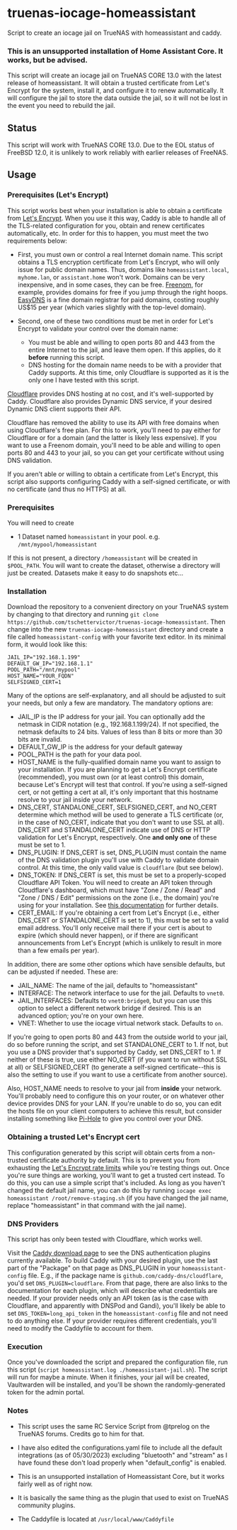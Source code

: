 # truenas-iocage-homeassistant
Script to create an iocage jail on TrueNAS with homeassistant and caddy.

### This is an unsupported installation of Home Assistant Core. It works, but be advised.

This script will create an iocage jail on TrueNAS CORE 13.0 with the latest release of homeassistant. It will obtain a trusted certificate from Let's Encrypt for the system, install it, and configure it to renew automatically. It will configure the jail to store the data outside the jail, so it will not be lost in the event you need to rebuild the jail.

## Status
This script will work with TrueNAS CORE 13.0.  Due to the EOL status of FreeBSD 12.0, it is unlikely to work reliably with earlier releases of FreeNAS.

## Usage

### Prerequisites (Let's Encrypt)
This script works best when your installation is able to obtain a certificate from [Let's Encrypt](https://letsencrypt.org/).  When you use it this way, Caddy is able to handle all of the TLS-related configuration for you, obtain and renew certificates automatically, etc.  In order for this to happen, you must meet the two requirements below:

* First, you must own or control a real Internet domain name.  This script obtains a TLS encryption certificate from Let's Encrypt, who will only issue for public domain names.  Thus, domains like `homeassistant.local`, `myhome.lan`, or `assistant.home` won't work.  Domains can be very inexpensive, and in some cases, they can be free.  [Freenom](https://www.freenom.com/), for example, provides domains for free if you jump through the right hoops.  [EasyDNS](https://easydns.com/) is a fine domain registrar for paid domains, costing roughly US$15 per year (which varies slightly with the top-level domain).

* Second, one of these two conditions must be met in order for Let's Encrypt to validate your control over the domain name:

  * You must be able and willing to open ports 80 and 443 from the entire Internet to the jail, and leave them open.  If this applies, do it **before** running this script.
  * DNS hosting for the domain name needs to be with a provider that Caddy supports.  At this time, only Cloudflare is supported as it is the only one I have tested with this script.

[Cloudflare](https://www.cloudflare.com/) provides DNS hosting at no cost, and it's well-supported by Caddy.  Cloudflare also provides Dynamic DNS service, if your desired Dynamic DNS client supports their API.

Cloudflare has removed the ability to use its API with free domains when using Cloudflare's free plan.  For this to work, you'll need to pay either for Cloudflare or for a domain (and the latter is likely less expensive).  If you want to use a Freenom domain, you'll need to be able and willing to open ports 80 and 443 to your jail, so you can get your certificate without using DNS validation.

If you aren't able or willing to obtain a certificate from Let's Encrypt, this script also supports configuring Caddy with a self-signed certificate, or with no certificate (and thus no HTTPS) at all.

### Prerequisites

You will need to create
- 1 Dataset named `homeassistant` in your pool.
e.g. `/mnt/mypool/homeassistant`

If this is not present, a directory `/homeassistant` will be created in `$POOL_PATH`. You will want to create the dataset, otherwise a directory will just be created. Datasets make it easy to do snapshots etc...

### Installation
Download the repository to a convenient directory on your TrueNAS system by changing to that directory and running `git clone https://github.com/tschettervictor/truenas-iocage-homeassistant`.  Then change into the new `truenas-iocage-homeassistant` directory and create a file called `homeassistant-config` with your favorite text editor.  In its minimal form, it would look like this:
```
JAIL_IP="192.168.1.199"
DEFAULT_GW_IP="192.168.1.1"
POOL_PATH="/mnt/mypool"
HOST_NAME="YOUR_FQDN"
SELFSIGNED_CERT=1
```
Many of the options are self-explanatory, and all should be adjusted to suit your needs, but only a few are mandatory.  The mandatory options are:

* JAIL_IP is the IP address for your jail.  You can optionally add the netmask in CIDR notation (e.g., 192.168.1.199/24).  If not specified, the netmask defaults to 24 bits.  Values of less than 8 bits or more than 30 bits are invalid.
* DEFAULT_GW_IP is the address for your default gateway
* POOL_PATH is the path for your data pool.
* HOST_NAME is the fully-qualified domain name you want to assign to your installation.  If you are planning to get a Let's Encrypt certificate (recommended), you must own (or at least control) this domain, because Let's Encrypt will test that control.  If you're using a self-signed cert, or not getting a cert at all, it's only important that this hostname resolve to your jail inside your network.
* DNS_CERT, STANDALONE_CERT, SELFSIGNED_CERT, and NO_CERT determine which method will be used to generate a TLS certificate (or, in the case of NO_CERT, indicate that you don't want to use SSL at all).  DNS_CERT and STANDALONE_CERT indicate use of DNS or HTTP validation for Let's Encrypt, respectively.  One **and only one** of these must be set to 1.
* DNS_PLUGIN: If DNS_CERT is set, DNS_PLUGIN must contain the name of the DNS validation plugin you'll use with Caddy to validate domain control.  At this time, the only valid value is `cloudflare` (but see below).
* DNS_TOKEN: If DNS_CERT is set, this must be set to a properly-scoped Cloudflare API Token.  You will need to create an API token through Cloudflare's dashboard, which must have "Zone / Zone / Read" and "Zone / DNS / Edit" permissions on the zone (i.e., the domain) you're using for your installation.  See [this documentation](https://github.com/libdns/cloudflare) for further details.
* CERT_EMAIL: If you're obtaining a cert from Let's Encrypt (i.e., either DNS_CERT or STANDALONE_CERT is set to 1), this must be set to a valid email address.  You'll only receive mail there if your cert is about to expire (which should never happen), or if there are significant announcements from Let's Encrypt (which is unlikely to result in more than a few emails per year).

 
In addition, there are some other options which have sensible defaults, but can be adjusted if needed.  These are:

* JAIL_NAME: The name of the jail, defaults to "homeassistant"
* INTERFACE: The network interface to use for the jail.  Defaults to `vnet0`.
* JAIL_INTERFACES: Defaults to `vnet0:bridge0`, but you can use this option to select a different network bridge if desired.  This is an advanced option; you're on your own here.
* VNET: Whether to use the iocage virtual network stack.  Defaults to `on`.

If you're going to open ports 80 and 443 from the outside world to your jail, do so before running the script, and set STANDALONE_CERT to 1.  If not, but you use a DNS provider that's supported by Caddy, set DNS_CERT to 1.  If neither of these is true, use either NO_CERT (if you want to run without SSL at all) or SELFSIGNED_CERT (to generate a self-signed certificate--this is also the setting to use if you want to use a certificate from another source).

Also, HOST_NAME needs to resolve to your jail from **inside** your network.  You'll probably need to configure this on your router, or on whatever other device provides DNS for your LAN.  If you're unable to do so, you can edit the hosts file on your client computers to achieve this result, but consider installing something like [Pi-Hole](https://pi-hole.net/) to give you control over your DNS.

### Obtaining a trusted Let's Encrypt cert
This configuration generated by this script will obtain certs from a non-trusted certificate authority by default.  This is to prevent you from exhausting the [Let's Encrypt rate limits](https://letsencrypt.org/docs/rate-limits/) while you're testing things out.  Once you're sure things are working, you'll want to get a trusted cert instead.  To do this, you can use a simple script that's included.  As long as you haven't changed the default jail name, you can do this by running `iocage exec homeassistant /root/remove-staging.sh` (if you have changed the jail name, replace "homeassistant" in that command with the jail name).

### DNS Providers

This script has only been tested with Cloudflare, which works well.

Visit the [Caddy download page](https://caddyserver.com/download) to see the DNS authentication plugins currently available.  To build Caddy with your desired plugin, use the last part of the "Package" on that page as DNS_PLUGIN in your `homeassistant-config` file.  E.g., if the package name is `github.com/caddy-dns/cloudflare`, you'd set `DNS_PLUGIN=cloudflare`.  From that page, there are also links to the documentation for each plugin, which will describe what credentials are needed.  If your provider needs only an API token (as is the case with Cloudflare, and apparently with DNSPod and Gandi), you'll likely be able to set `DNS_TOKEN=long_api_token` in the `homeassistant-config` file and not need to do anything else.  If your provider requires different credentials, you'll need to modify the Caddyfile to account for them.

### Execution
Once you've downloaded the script and prepared the configuration file, run this script (`script homeassistant.log ./homeassistant-jail.sh`).  The script will run for maybe a minute.  When it finishes, your jail will be created, Vaultwarden will be installed, and you'll be shown the randomly-generated token for the admin portal.

### Notes
- This script uses the same RC Service Script from @tprelog on the TrueNAS forums. Credits go to him for that.
- I have also edited the configurations.yaml file to include all the default integrations (as of 05/30/2023) excluding "bluetooth" and "stream" as I have found these don't load properly when "default_config" is enabled.
- This is an unsupported installation of Homeassistant Core, but it works fairly well as of right now. 
- It is basically the same thing as the plugin that used to exist on TrueNAS community plugins.

- The Caddyfile is located at `/usr/local/www/Caddyfile`
